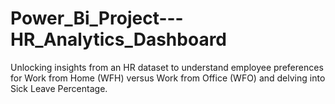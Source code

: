 # Power_Bi_Project---HR_Analytics_Dashboard
Unlocking insights from an HR dataset to understand employee preferences for Work from Home (WFH) versus Work from Office (WFO) and delving into Sick Leave Percentage.
